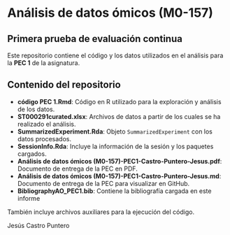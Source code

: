 # Análisis de datos ómicos (M0-157)
## Primera prueba de evaluación continua

Este repositorio contiene el código y los datos utilizados en el análisis para la **PEC 1** de la asignatura. 

## Contenido del repositorio

- **código PEC 1.Rmd**: Código en R utilizado para la exploración y análisis de los datos.
- **ST000291curated.xlsx**: Archivos de datos a partir de los cuales se ha realizado el análisis.
- **SummarizedExperiment.Rda**: Objeto `SummarizedExperiment` con los datos procesados.
- **SessionInfo.Rda**: Incluye la información de la sesión y los paquetes cargados.
- **Análisis de datos ómicos (M0-157)-PEC1-Castro-Puntero-Jesus.pdf**: Documento de entrega de la PEC en PDF.
- **Análisis de datos ómicos (M0-157)-PEC1-Castro-Puntero-Jesus.md**: Documento de entrega de la PEC para visualizar en GitHub.
- **BibliographyAO_PEC1.bib**: Contiene la bibliografía cargada en este informe

También incluye archivos auxiliares para la ejecución del código.

Jesús Castro Puntero
